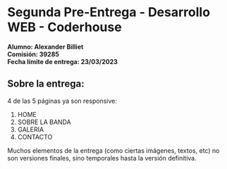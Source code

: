 # Segunda Pre-Entrega - Desarrollo WEB - Coderhouse  

**Alumno: Alexander Billiet** <br>
**Comisión: 39285** <br>
**Fecha límite de entrega: 23/03/2023** <br>

## Sobre la entrega:

4 de las 5 páginas ya son responsive:
1. HOME
2. SOBRE LA BANDA
3. GALERIA
4. CONTACTO 

Muchos elementos de la entrega (como ciertas imágenes, textos, etc) no son versiones finales, sino temporales hasta la versión definitiva. 




